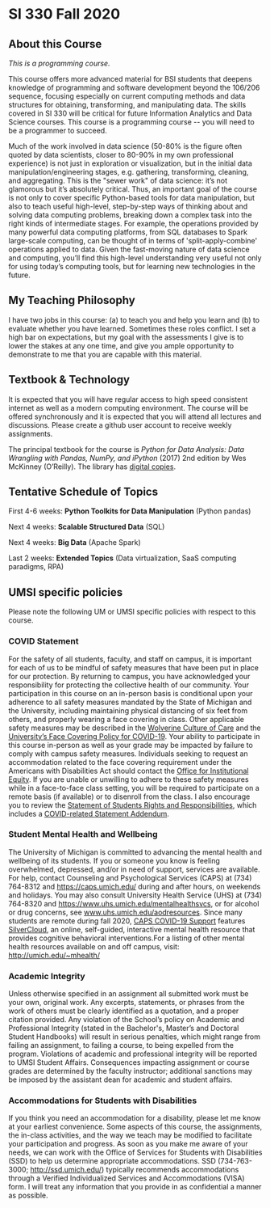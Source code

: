 # SI 330 Fall 2020

## About this Course
*This is a programming course.*

This course offers more advanced material for BSI students that deepens knowledge of programming and software development beyond the 106/206 sequence, focusing especially on current computing methods and data structures for obtaining, transforming, and manipulating data. The skills covered in SI 330 will be critical for future Information Analytics and Data Science courses. This course is a programming course -- you will need to be a programmer to succeed.

Much of the work involved in data science (50-80% is the figure often quoted by data scientists, closer to 80-90% in my own professional experience) is not just in exploration or visualization, but in the initial data manipulation/engineering stages, e.g. gathering, transforming, cleaning, and aggregating. This is the "sewer work" of data science: it’s not glamorous but it’s absolutely critical. Thus, an important goal of the course is not only to cover specific Python-based tools for data manipulation, but also to teach useful high-level, step-by-step ways of thinking about and solving data computing problems, breaking down a complex task into the right kinds of intermediate stages. For example, the operations provided by many powerful data computing platforms, from SQL databases to Spark large-scale computing, can be thought of in terms of 'split-apply-combine' operations applied to data.  Given the fast-moving nature of data science and computing, you’ll find this high-level understanding very useful not only for using today’s computing tools, but for learning new technologies in the future.

## My Teaching Philosophy
I have two jobs in this course: (a) to teach you and help you learn and (b) to evaluate whether you have learned. Sometimes these roles conflict. I set a high bar on expectations, but my goal with the assessments I give is to lower the stakes at any one time, and give you ample opportunity to demonstrate to me that you are capable with this material. 

## Textbook & Technology
It is expected that you will have regular access to high speed consistent internet as well as a modern computing environment. The course will be offered synchronously and it is expected that you will attend all lectures and discussions. Please create a github user account to receive weekly assignments.

The principal textbook for the course is *Python for Data Analysis: Data Wrangling with Pandas, NumPy, and iPython* (2017) 2nd edition by Wes McKinney (O’Reilly).  The library has [digital copies](http://umich.summon.serialssolutions.com/2.0.0/link/0/eLvHCXMwpV09T8MwED2VhgEJqXwKyoe8sBFI7KSNJ4RoIgRIZYC5cuKLBCpR1SYD_x6fEwvowMKSxVLknBXfu7t37wCCtfvgvZnjwg-vmg89N48uhUblx1HsU8xLae0nfpvFD5lIe5C6vhiiWK5UaWJGApyrVjrCFVKt3ANlz9sxQddWu0mG0uDnWNyo5QZ4JPUe98GbTifp43fiRRrMQFPdN9t3_3An2QAcN6klkVi1JrfjNZ3Gf-9wBzykhoZd6GG1BwM3xoF1f_U-XDx_koAAM_CVTVStmBMquWS80izVltV1AK9Z-nJ373fTE_w3kmPww5Hx3OOgRBJcL3KJWsskipAXxH_iJgCVZZTkwiAQhVyUUogipKpZmeeK61AcwrYiln1V2248fQRsnOsoMdcALwRGOuHSgJ8YOZoYSKhEyWMYtuaYWXvMfn3y8K_FE9ji5DCJKxKcQr9eNngGnjX-eXeEX7lyrbw).

## Tentative Schedule of Topics
First 4-6 weeks: **Python Toolkits for Data Manipulation** (Python pandas)

Next 4 weeks: **Scalable Structured Data** (SQL)

Next 4 weeks: **Big Data** (Apache Spark)

Last 2 weeks: **Extended Topics** (Data virtualization, SaaS computing paradigms, RPA)

## UMSI specific policies

Please note the following UM or UMSI specific policies with respect to this course.

### COVID Statement
For the safety of all students, faculty, and staff on campus, it is important for each of us to be mindful of safety measures that have been put in place for our protection. By returning to campus, you have acknowledged your responsibility for protecting the collective health of our community.  Your participation in this course on an in-person basis is conditional upon your adherence to all safety measures mandated by the State of Michigan and the University, including maintaining physical distancing of six feet from others, and properly wearing a face covering in class.  Other applicable safety measures may be described in the [Wolverine Culture of Care](https://campusblueprint.umich.edu/uploads/Wolverine_Culture_of_Care%20sign_8.5x11_UPDATED_071520.pdf) and the [University’s Face Covering Policy for COVID-19](http://ehs.umich.edu/wp-content/uploads/2020/07/U-M-Face-Covering-Policy-for-COVID-19.pdf).  Your ability to participate in this course in-person as well as your grade may be impacted by failure to comply with campus safety measures.  Individuals seeking to request an accommodation related to the face covering requirement under the Americans with Disabilities Act should contact the [Office for Institutional Equity](https://oie.umich.edu/american-with-disabilities-act-ada/).  If you are unable or unwilling to adhere to these safety measures while in a face-to-face class setting, you will be required to participate on a remote basis (if available) or to disenroll from the class.  I also encourage you to review the [Statement of Students Rights and Responsibilities](https://oscr.umich.edu/statement), which includes a [COVID-related Statement Addendum](https://oscr.umich.edu/sites/oscr.umich.edu/files/2020_statement_addendum_final_approved.pdf).

### Student Mental Health and Wellbeing
The University of Michigan is committed to advancing the mental health and wellbeing of its students. If you or someone you know is feeling overwhelmed, depressed, and/or in need of support, services are available. For help, contact Counseling and Psychological Services (CAPS) at (734) 764-8312 and https://caps.umich.edu/ during and after hours, on weekends and holidays. You may also consult University Health Service (UHS) at (734) 764-8320 and https://www.uhs.umich.edu/mentalhealthsvcs, or for alcohol or drug concerns, see www.uhs.umich.edu/aodresources. Since many students are remote during fall 2020, [CAPS COVID-19 Support](https://caps.umich.edu/topic/caps-covid-19-support) features [SilverCloud](https://caps.umich.edu/silvercloud), an online, self-guided, interactive mental health resource that provides cognitive behavioral interventions.For a listing of other mental health resources available on and off campus, visit: http://umich.edu/~mhealth/

### Academic Integrity
Unless otherwise specified in an assignment all submitted work must be your own, original work. Any excerpts, statements, or phrases from the work of others must be clearly identified as a quotation, and a proper citation provided. Any violation of the School’s policy on Academic and Professional Integrity (stated in the Bachelor's, Master’s and Doctoral Student Handbooks) will result in serious penalties, which might range from failing an assignment, to failing a course, to being expelled from the program. Violations of academic and professional integrity will be reported to UMSI Student Affairs. Consequences impacting assignment or course grades are determined by the faculty instructor; additional sanctions may be imposed by the assistant dean for academic and student affairs.

### Accommodations for Students with Disabilities
If you think you need an accommodation for a disability, please let me know at your earliest convenience. Some aspects of this course, the assignments, the in-class activities, and the way we teach may be modified to facilitate your participation and progress. As soon as you make me aware of your needs, we can work with the Office of Services for Students with Disabilities (SSD) to help us determine appropriate accommodations. SSD (734-763-3000; http://ssd.umich.edu/) typically recommends accommodations through a Verified Individualized Services and Accommodations (VISA) form. I will treat any information that you provide in as confidential a manner as possible.
